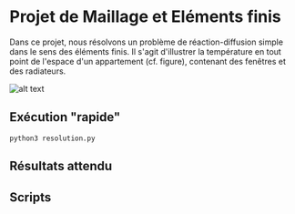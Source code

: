 # Projet de Maillage et Eléments finis

Dans ce projet, nous résolvons un problème de réaction-diffusion simple dans le sens des éléments finis.
Il s'agit d'illustrer la température en tout point de l'espace d'un appartement (cf. figure), contenant des fenêtres et des radiateurs.

![alt text][appartement]



## Exécution "rapide"
`python3 resolution.py`

## Résultats attendu

## Scripts


[appartement]: https://github.com/marconaguib/projet_mef/appart.png "Joli appartement"
